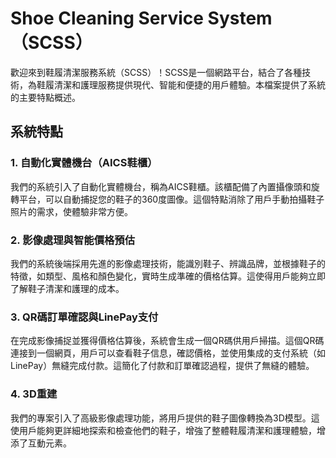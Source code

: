 # Shoe Cleaning Service System（SCSS）

歡迎來到鞋履清潔服務系統（SCSS）！SCSS是一個網路平台，結合了各種技術，為鞋履清潔和護理服務提供現代、智能和便捷的用戶體驗。本檔案提供了系統的主要特點概述。

## 系統特點

### 1. 自動化實體機台（AICS鞋櫃）
我們的系統引入了自動化實體機台，稱為AICS鞋櫃。該櫃配備了內置攝像頭和旋轉平台，可以自動捕捉您的鞋子的360度圖像。這個特點消除了用戶手動拍攝鞋子照片的需求，使體驗非常方便。

### 2. 影像處理與智能價格預估
我們的系統後端採用先進的影像處理技術，能識別鞋子、辨識品牌，並根據鞋子的特徵，如類型、風格和顏色變化，實時生成準確的價格估算。這使得用戶能夠立即了解鞋子清潔和護理的成本。

### 3. QR碼訂單確認與LinePay支付
在完成影像捕捉並獲得價格估算後，系統會生成一個QR碼供用戶掃描。這個QR碼連接到一個網頁，用戶可以查看鞋子信息，確認價格，並使用集成的支付系統（如LinePay）無縫完成付款。這簡化了付款和訂單確認過程，提供了無縫的體驗。

### 4. 3D重建
我們的專案引入了高級影像處理功能，將用戶提供的鞋子圖像轉換為3D模型。這使用戶能夠更詳細地探索和檢查他們的鞋子，增強了整體鞋履清潔和護理體驗，增添了互動元素。

